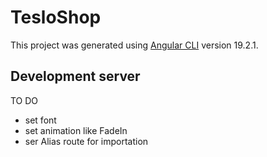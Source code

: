 # TesloShop

This project was generated using [Angular CLI](https://github.com/angular/angular-cli) version 19.2.1.

## Development server

TO DO
- set font
- set animation like FadeIn
- ser Alias route for importation
